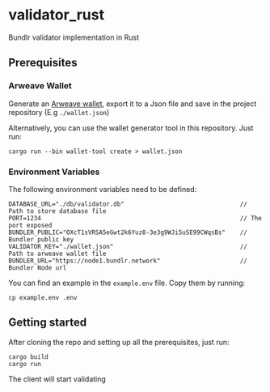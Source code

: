 # validator_rust

Bundlr validator implementation in Rust

## Prerequisites
### Arweave Wallet
Generate an [Arweave wallet](https://docs.arweave.org/info/wallets/arweave-web-extension-wallet), export it to a Json file and save in the project repository (E.g `./wallet.json`)

Alternatively, you can use the wallet generator tool in this repository. Just run:
```
cargo run --bin wallet-tool create > wallet.json
```

### Environment Variables
The following environment variables need to be defined:

```
DATABASE_URL="./db/validator.db"                                // Path to store database file
PORT=1234                                                       // The port exposed
BUNDLER_PUBLIC="OXcT1sVRSA5eGwt2k6Yuz8-3e3g9WJi5uSE99CWqsBs"    // Bundler public key
VALIDATOR_KEY="./wallet.json"                                   // Path to arweave wallet file
BUNDLER_URL="https://node1.bundlr.network"                      // Bundler Node url
```

You can find an example in the `example.env` file. Copy them by running:
```
cp example.env .env
```

## Getting started
After cloning the repo and setting up all the prerequisites, just run:

```
cargo build
cargo run
```

The client will start validating 
